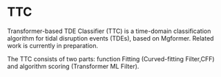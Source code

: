 # TTC
Transformer-based TDE Classifier (TTC) is a time-domain classification algorithm for tidal disruption events (TDEs), based on Mgformer. Related work is currently in preparation.

The TTC consists of two parts: function Fitting (Curved-fitting Filter,CFF) and algorithm scoring (Transformer ML Filter).
